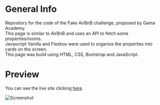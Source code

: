 # General Info

Repository for the code of the Fake AirBnB challenge, proposed by Gama Academy.</br>
This page is similar to AirBnB and uses an API to fetch some properties/rooms.</br>
Javascript Vanilla and Flexbox  were used to organize the properties into cards on the screen.</br>
This page was build using HTML, CSS, Bootstrap and JavaScript.

# Preview

You can see the live site clicking <a href="https://marianadacunha.github.io/fake-airbnb/">here</a>.</br>

![Screenshot](https://i.ibb.co/zsgw1Wc/site.png)
